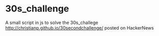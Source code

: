 # 30s_challenge
A small script in js to solve the 30s_challege http://christianp.github.io/30secondchallenge/ posted on HackerNews
